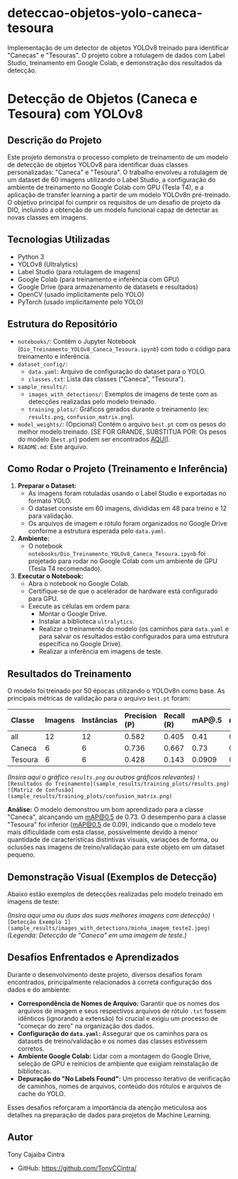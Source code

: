 # deteccao-objetos-yolo-caneca-tesoura
Implementação de um detector de objetos YOLOv8 treinado para identificar "Canecas" e "Tesouras". O projeto cobre a rotulagem de dados com Label Studio, treinamento em Google Colab, e demonstração dos resultados da detecção.

# Detecção de Objetos (Caneca e Tesoura) com YOLOv8

## Descrição do Projeto

Este projeto demonstra o processo completo de treinamento de um modelo de detecção de objetos YOLOv8 para identificar duas classes personalizadas: "Caneca" e "Tesoura". O trabalho envolveu a rotulagem de um dataset de 60 imagens utilizando o Label Studio, a configuração do ambiente de treinamento no Google Colab com GPU (Tesla T4), e a aplicação de transfer learning a partir de um modelo YOLOv8n pré-treinado. O objetivo principal foi cumprir os requisitos de um desafio de projeto da DIO, incluindo a obtenção de um modelo funcional capaz de detectar as novas classes em imagens.

## Tecnologias Utilizadas

*   Python 3
*   YOLOv8 (Ultralytics)
*   Label Studio (para rotulagem de imagens)
*   Google Colab (para treinamento e inferência com GPU)
*   Google Drive (para armazenamento de datasets e resultados)
*   OpenCV (usado implicitamente pelo YOLO)
*   PyTorch (usado implicitamente pelo YOLO)

## Estrutura do Repositório

*   `notebooks/`: Contém o Jupyter Notebook (`Dio_Treinamento_YOLOv8_Caneca_Tesoura.ipynb`) com todo o código para treinamento e inferência.
*   `dataset_config/`:
    *   `data.yaml`: Arquivo de configuração do dataset para o YOLO.
    *   `classes.txt`: Lista das classes ("Caneca", "Tesoura").
*   `sample_results/`:
    *   `images_with_detections/`: Exemplos de imagens de teste com as detecções realizadas pelo modelo treinado.
    *   `training_plots/`: Gráficos gerados durante o treinamento (ex: `results.png`, `confusion_matrix.png`).
*   `model_weights/`: (Opcional) Contém o arquivo `best.pt` com os pesos do melhor modelo treinado. [SE FOR GRANDE, SUBSTITUA POR: Os pesos do modelo (`best.pt`) podem ser encontrados [AQUI](LINK_PARA_SEU_GOOGLE_DRIVE_COM_O_BEST.PT)].
*   `README.md`: Este arquivo.

## Como Rodar o Projeto (Treinamento e Inferência)

1.  **Preparar o Dataset:**
    *   As imagens foram rotuladas usando o Label Studio e exportadas no formato YOLO.
    *   O dataset consiste em 60 imagens, divididas em 48 para treino e 12 para validação.
    *   Os arquivos de imagem e rótulo foram organizados no Google Drive conforme a estrutura esperada pelo `data.yaml`.
2.  **Ambiente:**
    *   O notebook `notebooks/Dio_Treinamento_YOLOv8_Caneca_Tesoura.ipynb` foi projetado para rodar no Google Colab com um ambiente de GPU (Tesla T4 recomendado).
3.  **Executar o Notebook:**
    *   Abra o notebook no Google Colab.
    *   Certifique-se de que o acelerador de hardware está configurado para GPU.
    *   Execute as células em ordem para:
        *   Montar o Google Drive.
        *   Instalar a biblioteca `ultralytics`.
        *   Realizar o treinamento do modelo (os caminhos para `data.yaml` e para salvar os resultados estão configurados para uma estrutura específica no Google Drive).
        *   Realizar a inferência em imagens de teste.

## Resultados do Treinamento

O modelo foi treinado por 50 épocas utilizando o YOLOv8n como base. As principais métricas de validação para o arquivo `best.pt` foram:

| Classe   | Imagens | Instâncias | Precision (P) | Recall (R) | mAP@.5 | mAP@.5:.95 |
| :------- | :------ | :--------- | :------------ | :--------- | :----- | :--------- |
| all      | 12      | 12         | 0.582         | 0.405      | 0.41   | 0.158      |
| Caneca   | 6       | 6          | 0.736         | 0.667      | 0.73   | 0.291      |
| Tesoura  | 6       | 6          | 0.428         | 0.143      | 0.0909 | 0.0259     |

*(Insira aqui o gráfico `results.png` ou outros gráficos relevantes)*
`![Resultados do Treinamento](sample_results/training_plots/results.png)`
`![Matriz de Confusão](sample_results/training_plots/confusion_matrix.png)`

**Análise:** O modelo demonstrou um bom aprendizado para a classe "Caneca", alcançando um mAP@0.5 de 0.73. O desempenho para a classe "Tesoura" foi inferior (mAP@0.5 de 0.09), indicando que o modelo teve mais dificuldade com esta classe, possivelmente devido à menor quantidade de características distintivas visuais, variações de forma, ou oclusões nas imagens de treino/validação para este objeto em um dataset pequeno.

## Demonstração Visual (Exemplos de Detecção)

Abaixo estão exemplos de detecções realizadas pelo modelo treinado em imagens de teste:

*(Insira aqui uma ou duas das suas melhores imagens com detecção)*
`![Detecção Exemplo 1](sample_results/images_with_detections/minha_imagem_teste2.jpeg)` 
*(Legenda: Detecção de "Caneca" em uma imagem de teste.)*

## Desafios Enfrentados e Aprendizados

Durante o desenvolvimento deste projeto, diversos desafios foram encontrados, principalmente relacionados à correta configuração dos dados e do ambiente:
*   **Correspondência de Nomes de Arquivo:** Garantir que os nomes dos arquivos de imagem e seus respectivos arquivos de rótulo `.txt` fossem idênticos (ignorando a extensão) foi crucial e exigiu um processo de "começar do zero" na organização dos dados.
*   **Configuração do `data.yaml`:** Assegurar que os caminhos para os datasets de treino/validação e os nomes das classes estivessem corretos.
*   **Ambiente Google Colab:** Lidar com a montagem do Google Drive, seleção de GPU e reinícios de ambiente que exigiam reinstalação de bibliotecas.
*   **Depuração do "No Labels Found":** Um processo iterativo de verificação de caminhos, nomes de arquivos, conteúdo dos rótulos e arquivos de cache do YOLO.

Esses desafios reforçaram a importância da atenção meticulosa aos detalhes na preparação de dados para projetos de Machine Learning.

## Autor

Tony Cajaiba Cintra
*   GitHub: https://github.com/TonyCCintra/
